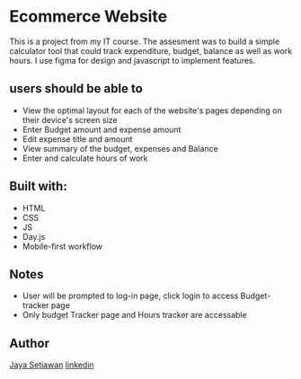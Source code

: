 # Ecommerce Website

This is a project from my IT course. The assesment was to build a simple calculator tool that could track expenditure, budget, balance as well as work hours. I use figma for design and javascript to implement features.  


## users should be able to

- View the optimal layout for each of the website's pages depending on their device's screen size
- Enter Budget amount and expense amount
- Edit expense title and amount
- View summary of the budget, expenses and Balance
- Enter and calculate hours of work 

## Built with:
- HTML
- CSS
- JS
- Day.js
- Mobile-first workflow

## Notes
- User will be prompted to log-in page, click login to access Budget-tracker page
- Only budget Tracker page and Hours tracker are accessable 

## Author 
[Jaya Setiawan](https://jaya-codes.netlify.app/)
[linkedin](https://www.linkedin.com/in/jaya-setiawan-2b0a1910b/)